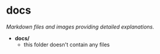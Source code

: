 # docs

*Markdown files and images providing detailed explanations.*

- **docs/**
    - this folder doesn't contain any files